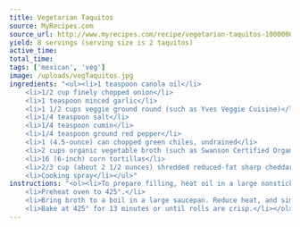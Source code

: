 ```yaml
---
title: Vegetarian Taquitos
source: MyRecipes.com
source_url: http://www.myrecipes.com/recipe/vegetarian-taquitos-10000001611702/
yield: 8 servings (serving size is 2 taquitos)
active_time: 
total_time: 
tags: ['mexican', 'veg']
image: /uploads/vegTaquitos.jpg
ingredients: "<ul><li>1 teaspoon canola oil</li>
	<li>1/2 cup finely chopped onion</li>
	<li>1 teaspoon minced garlic</li>
	<li>1 1/2 cups veggie ground round (such as Yves Veggie Cuisine)</li>
	<li>1/4 teaspoon salt</li>
	<li>1/4 teaspoon cumin</li>
	<li>1/4 teaspoon ground red pepper</li>
	<li>1 (4.5-ounce) can chopped green chiles, undrained</li>
	<li>2 cups organic vegetable broth (such as Swanson Certified Organic)</li>
	<li>16 (6-inch) corn tortillas</li>
	<li>2/3 cup (about 2 1/2 ounces) shredded reduced-fat sharp cheddar cheese, divided</li>
	<li>Cooking spray</li></ul>"
instructions: "<ol><li>To prepare filling, heat oil in a large nonstick skillet over medium-high heat. Add onion and garlic; sauté 3 minutes or until onion is tender. Add veggie ground round and next 4 ingredients (through chiles); cook 5 minutes.</li>
	<li>Preheat oven to 425°.</li>
	<li>Bring broth to a boil in a large saucepan. Reduce heat, and simmer. Working with 1 tortilla at a time, carefully dip tortilla into broth for 2 seconds using tongs; place softened tortilla on a paper towel. Spoon about 1 tablespoon filling across lower third of tortilla; top with 2 teaspoons cheese. Roll up; place rolled tortilla on a baking sheet coated with cooking spray. Lightly spray roll with cooking spray. Repeat procedure with remaining tortillas, filling, and cheese.</li>
	<li>Bake at 425° for 13 minutes or until rolls are crisp.</li></ol>"
---
```

